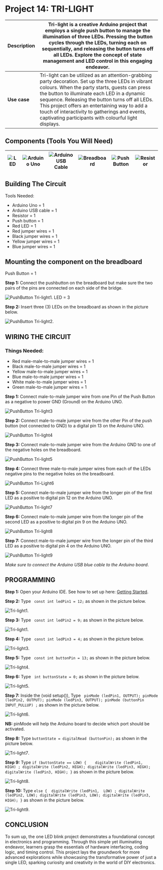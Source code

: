 # Project 14: TRI-LIGHT

| **Description** | Tri-light is a creative Arduino project that employs a single push button to manage the illumination of three LEDs. Pressing the button cycles through the LEDs, turning each on sequentially, and releasing the button turns off all LEDs. Explore the concept of state management and LED control in this engaging endeavor. |
|------------------|----------------------------------------------------------------|
| **Use case**     | Tri-light can be utilized as an attention-grabbing party decoration. Set up the three LEDs in vibrant colours. When the party starts, guests can press the button to illuminate each LED in a dynamic sequence. Releasing the button turns off all LEDs. This project offers an entertaining way to add a touch of interactivity to gatherings and events, captivating participants with colourful light displays. |

## Components (Tools You Will Need)

| ![LED](../../../docs/manuals/assets/components/LED.png) | ![Arduino Uno](../../../docs/manuals/assets/components/arduino.png) | ![Arduino USB Cable](../../../docs/manuals/assets/components/USB_Cable.png) | ![Breadboard](../../../docs/manuals/assets/components/breadboard.png) |![Push Button](../../../docs/manuals/assets/components/Push_Button.png) |![Resistor](../../../docs/manuals/assets/components/Resistor.png) |
|-------------------------|-------------------------|-------------------------|-------------------------|-------------------------|-------------------------|

## Building The Circuit

Tools Needed:

-   Arduino Uno = 1
-	Arduino USB cable = 1
-	Resistor = 1
-	Push button = 1
-	Red LED = 1
-	Red jumper wires = 1
-	Black jumper wires = 1
-	Yellow jumper wires = 1
-	Blue jumper wires = 1



## Mounting the component on the breadboard

Push Button = 1

**Step 1:** Connect the pushbutton on the breadboard but make sure the two pairs of the pins are connected on each side of the bridge.

![PushButton Tri-light1](../../../docs/manuals/assets/1.0/Push_Button/Push_Button_3_LED/PushButton_Tri-light1.png).
LED = 3

**Step 2:** Insert three (3) LEDs on the breadboard as shown in the picture below.

![PushButton Tri-light2](../../../docs/manuals/assets/1.0/Push_Button/Push_Button_3_LED/PushButton_Tri-light2.png).


## WIRING THE CIRCUIT

### Things Needed:

- Red male-male-to-male jumper wires = 1
- Black male-to-male jumper wires = 1
- Yellow male-to-male jumper wires = 1
- Blue male-to-male jumper wires = 1
- White male-to-male jumper wires = 1
- Green male-to-male jumper wires = 1

**Step 1:** Connect male-to-male jumper wire from one Pin of the Push Button as a negative to power GND (Ground) on the Arduino UNO.

![PushButton Tri-light3](../../../docs/manuals/assets/1.0/Push_Button/Push_Button_3_LED/PushButton_Tri-light3.png)

**Step 2:** Connect male-to-male jumper wire from the other Pin of the push button (not connected to GND) to a digital pin 13 on the Arduino UNO. 

![PushButton Tri-light4](../../../docs/manuals/assets/1.0/Push_Button/Push_Button_3_LED/PushButton_Tri-light4.png)

**Step 3:** Connect male-to-male jumper wire from the Arduino GND to one of the negative holes on the breadboard.

![PushButton Tri-light5](../../../docs/manuals/assets/1.0/Push_Button/Push_Button_3_LED/PushButton_Tri-light5.png)

**Step 4:** Connect three male-to-male jumper wires from each of the LEDs negative pins to the negative holes on the breadboard.

![PushButton Tri-Light6](../../../docs/manuals/assets/1.0/Push_Button/Push_Button_3_LED/PushButton_Tri-light6.png)

**Step 5:** Connect male-to-male jumper wire from the longer pin of the first LED as a positive to digital pin 12 on the Arduino UNO.

![PushButton Tri-light7](../../../docs/manuals/assets/1.0/Push_Button/Push_Button_3_LED/PushButton_TRi-light7.png)

**Step 6:** Connect male-to-male jumper wire from the longer pin of the second LED as a positive to digital pin 9 on the Arduino UNO.

![PushButton Tri-light8](../../../docs/manuals/assets/1.0/Push_Button/Push_Button_3_LED/PushButton_Tri-light8.png)

**Step 7:** Connect male-to-male jumper wire from the longer pin of the third LED as a positive to digital pin 4 on the Arduino UNO.

![PushButton Tri-light9](../../../docs/manuals/assets/1.0/Push_Button/Push_Button_3_LED/PushButton_Tri-light9.png)

_Make sure to connect the Arduino USB blue cable to the Arduino board_.


## PROGRAMMING

**Step 1:** Open your Arduino IDE. See how to set up here: [Getting Started](../../../getting-started.md).

**Step 2:** Type ``` const int ledPin1 = 12;``` as shown in the picture below.

![Tri-light1](../../../docs/manuals/assets/1.0/Push_Button/Push_Button_3_LED/Tri-light_1.png).

**Step 3:** Type ``` const int ledPin2 = 9;``` as shown in the picture below.

![Tri-light1](../../../docs/manuals/assets/1.0/Push_Button/Push_Button_3_LED/Tri-light_2.png).

**Step 4:** Type ``` const int ledPin3 = 4;``` as shown in the picture below.

![Tri-light3](../../../docs/manuals/assets/1.0/Push_Button/Push_Button_3_LED/Tri-light_3.png).

**Step 5:** Type ``` const int buttonPin = 13;``` as shown in the picture below.

![Tri-light4](../../../docs/manuals/assets/1.0/Push_Button/Push_Button_3_LED/Tri-light_4.png).

**Step 6:** Type ``` int buttonState = 0;``` as shown in the picture below.

![Tri-light5](../../../docs/manuals/assets/1.0/Push_Button/Push_Button_3_LED/Tri-light_5.png).

**Step 7:** Inside the (void setup()), Type 
    ``` 
    pinMode (ledPin1, OUTPUT);
    pinMode (ledPin2, OUTPUT);
    pinMode (ledPin3, OUTPUT);
    pinMode (buttonPin INPUT_PULLUP) ;
    ``` 
  as shown in the picture below.

![Tri-light6](../../../docs/manuals/assets/1.0/Push_Button/Push_Button_3_LED/Tri-light_6.png).

**NB:** pinMode will help the Arduino board to decide which port should be activated. 

**Step 8:** Type ``` buttonState = digitalRead (buttonPin); ``` as shown in the picture below.

![Tri-light7](../../../docs/manuals/assets/1.0/Push_Button/Push_Button_3_LED/Tri-light_7.png).

**Step 9:** Type 
    ``` if (buttonState == LOW)
{    digitalWrite (ledPin1,  HIGH) ;
     digitalWrite (ledPin2, HIGH);
     digitalWrite (ledPin3, HIGH);
     digitalWrite (ledPin3, HIGH); }
    ``` 
  as shown in the picture below.

![Tri-light8](../../../docs/manuals/assets/1.0/Push_Button/Push_Button_3_LED/Tri-light_8.png).

**Step 10:** Type 
    ``` else {  digitalWrite (ledPin1,  LOW) ;
     digitalWrite (ledPin2, LOW);
     digitalWrite (ledPin3, LOW);
     digitalWrite (ledPin3, HIGH); } ``` 
  as shown in the picture below.

![Tri-light9](../../../docs/manuals/assets/1.0/Push_Button/Push_Button_3_LED/Tri-light_9.png).

## CONCLUSION
To sum up, the one LED blink project demonstrates a foundational concept in electronics and programming. Through this simple yet illuminating endeavor, learners grasp the essentials of hardware interfacing, coding logic, and timing control. This project lays the groundwork for more advanced explorations while showcasing the transformative power of just a single LED, sparking curiosity and creativity in the world of DIY electronics.